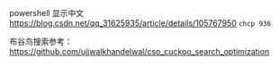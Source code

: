 powershell 显示中文 https://blog.csdn.net/qq_31625935/article/details/105767950
`chcp 936`

布谷鸟搜索参考：https://github.com/ujjwalkhandelwal/cso_cuckoo_search_optimization